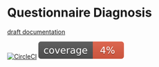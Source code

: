# Questionnaire Diagnosis

[draft documentation](https://docs.google.com/document/d/11n16KG_9xohHj1XQrmSnE3aVWVAu268qX0AR9fA_4VM/edit)

[![CircleCI](https://circleci.com/gh/ChildMindInstitute/questionnaire-diagnosis/tree/master.svg?style=svg&circle-token=e5fe3d84cec06aa081dad077a2f32bf9ac4dbbce)](https://circleci.com/gh/ChildMindInstitute/questionnaire-diagnosis/tree/master) [![coverage](.circleci/coverage.svg)](https://3-99376153-gh.circle-artifacts.com/0/home/circleci/repo/coverage/index.html)
